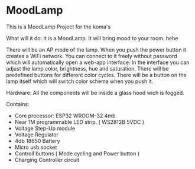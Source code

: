 # MoodLamp
This is a MoodLamp Project for the koma's

What will it do:
 It is a MoodLamp. It will bring mood to your room. hehe

 There will be an AP mode of the lamp. When you push the power button it creates a WiFi network.
 You can connect to it freely without password which will automatically open a web-app interface.
 In the interface you can adjust the lamp color, brightness, hue and saturation.
 There will be predefined buttons for different color cycles.
 There will be a button on the lamp itself which will switch color schema when you push it.
 
Hardware:
  All the components will be inside a glass hood wich is fogged.
  
  Contains:
   - Core processor: ESP32 WROOM-32 4mb
   - Near 1M programmable LED strip. ( WS2812B 5VDC )
   - Voltage Step-Up module
   - Voltage Regulator
   - 4db 18650 Battery
   - Micro usb socket
   - Controll buttons ( Mode cycling and Power button )
   - Charging Controller circuit
  
